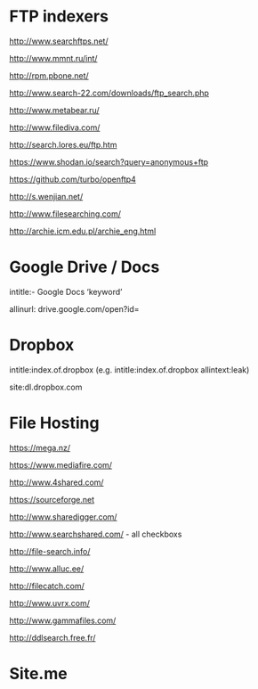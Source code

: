 # FTP indexers 
http://www.searchftps.net/

http://www.mmnt.ru/int/

http://rpm.pbone.net/

http://www.search-22.com/downloads/ftp_search.php

http://www.metabear.ru/

http://www.filediva.com/

http://search.lores.eu/ftp.htm 

https://www.shodan.io/search?query=anonymous+ftp 

https://github.com/turbo/openftp4

http://s.wenjian.net/ 

http://www.filesearching.com/

http://archie.icm.edu.pl/archie_eng.html

# Google Drive / Docs

intitle:- Google Docs ‘keyword’

allinurl: drive.google.com/open?id=

# Dropbox

intitle:index.of.dropbox  (e.g. intitle:index.of.dropbox allintext:leak) 

site:dl.dropbox.com


# File Hosting 
https://mega.nz/

https://www.mediafire.com/

http://www.4shared.com/

https://sourceforge.net

http://www.sharedigger.com/

http://www.searchshared.com/  - all checkboxs

http://file-search.info/

http://www.alluc.ee/

http://filecatch.com/

http://www.uvrx.com/

http://www.gammafiles.com/

http://ddlsearch.free.fr/


# Site.me 

